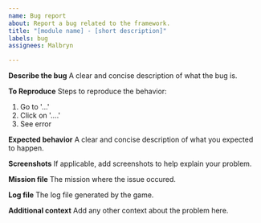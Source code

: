 ```yaml
---
name: Bug report
about: Report a bug related to the framework.
title: "[module name] - [short description]"
labels: bug
assignees: Malbryn

---
```


**Describe the bug**
A clear and concise description of what the bug is.

**To Reproduce**
Steps to reproduce the behavior:
1. Go to '...'
2. Click on '....'
3. See error

**Expected behavior**
A clear and concise description of what you expected to happen.

**Screenshots**
If applicable, add screenshots to help explain your problem.

**Mission file**
The mission where the issue occured.

**Log file**
The log file generated by the game.

**Additional context**
Add any other context about the problem here.
